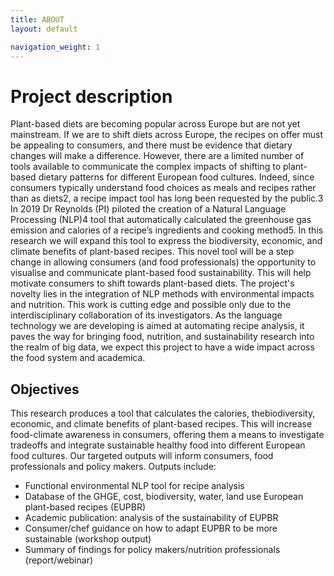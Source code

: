 ```yaml
---
title: ABOUT
layout: default

navigation_weight: 1
---
```


# Project description 

Plant-based diets are becoming popular across Europe but are not yet mainstream. If we are to shift diets across Europe, the recipes on offer must be appealing to consumers, and there must be evidence that dietary changes will make a difference. However, there are a limited number of tools available to communicate the complex impacts of shifting to plant-based dietary patterns for different European food cultures. Indeed, since consumers typically understand food choices as meals and recipes rather than as diets2, a recipe impact tool has long been requested by the public.3 In 2019 Dr Reynolds (PI) piloted the creation of a Natural Language Processing (NLP)4 tool that automatically calculated the greenhouse gas emission and calories of a recipe’s ingredients and cooking method5. In this research we will expand this tool to express the biodiversity, economic, and climate benefits of plant-based recipes. This novel tool will be a step change in allowing consumers (and food professionals) the opportunity to visualise and communicate plant-based food sustainability. This will help motivate consumers to shift towards plant-based diets.
The project's novelty lies in the integration of NLP methods with environmental impacts and nutrition. This work is cutting edge and possible only due to the interdisciplinary collaboration of its investigators. As the language technology we are developing is aimed at automating recipe analysis, it paves the way for bringing food, nutrition, and sustainability research into the realm of big data, we expect this project to have a wide impact across the food system and academica.

Objectives
-------------
This research produces a tool that calculates the calories, the ​biodiversity​, economic, and climate benefits of plant-based recipes​. This will increase food-climate awareness in consumers, offering them a means to ​investigate tradeoffs and ​integrate sustainable healthy food into different European food cultures​. Our targeted outputs will inform consumers, food professionals and policy makers. Outputs include:

* Functional environmental NLP tool​ for recipe analysis
* Database of the GHGE, cost, biodiversity, water, land use European plant-based
recipes (EUPBR)
* Academic publication: ​analysis​ of the sustainability of EUPBR
* Consumer/chef guidance on how to adapt EUPBR to be more sustainable
(workshop output)
* Summary of findings ​for policy makers/nutrition professionals (report/webinar)